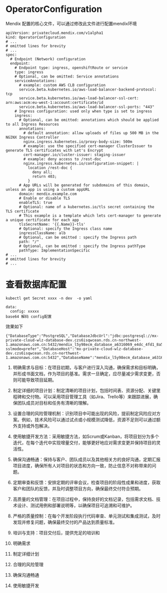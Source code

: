 # OperatorConfiguration
Mendix 配置的核心文件，可以通过修改此文件进行配置mendix环境
```
apiVersion: privatecloud.mendix.com/v1alpha1
kind: OperatorConfiguration
# ...
# omitted lines for brevity
# ...
spec:
  # Endpoint (Network) configuration
  endpoint:
    # Endpoint type: ingress, openshiftRoute or service
    type: ingress
    # Optional, can be omitted: Service annotations
    serviceAnnotations:
      # example: custom AWS CLB configuration
      service.beta.kubernetes.io/aws-load-balancer-backend-protocol: tcp
      service.beta.kubernetes.io/aws-load-balancer-ssl-cert: arn:aws:acm:eu-west-1:account:certificate/id
      service.beta.kubernetes.io/aws-load-balancer-ssl-ports: "443"
    # Ingress configuration: used only when type is set to ingress
    ingress:
      # Optional, can be omitted: annotations which should be applied to all Ingress Resources
      annotations:
        # default annotation: allow uploads of files up 500 MB in the NGINX Ingress Controller
        nginx.ingress.kubernetes.io/proxy-body-size: 500m
        # example: use the specified cert-manager ClusterIssuer to generate TLS certificates with Let's Encrypt
        cert-manager.io/cluster-issuer: staging-issuer
        # example: deny access to /rest-doc
        nginx.ingress.kubernetes.io/configuration-snippet: |
          location /rest-doc {
            deny all;
            return 403;
          }          
      # App URLs will be generated for subdomains of this domain, unless an app is using a custom appURL
      domain: mendix.example.com
      # Enable or disable TLS
      enableTLS: true
      # Optional: name of a kubernetes.io/tls secret containing the TLS certificate
      # This example is a template which lets cert-manager to generate a unique certificate for each app
      tlsSecretName: '{{.Name}}-tls'
      # Optional: specify the Ingress class name
      ingressClassName: alb
      # Optional, can be omitted : specify the Ingress path
      path: "/"
      # Optional, can be omitted : specify the Ingress pathType
      pathType: ImplementationSpecific
# ...
# omitted lines for brevity
# ...
```


# 查看数据库配置
```
kubectl get Secret xxxx -n dev  -o yaml

data: 
  config: xxxxx
base64 解码 config配置
```
效果如下
```
{"DatabaseType":"PostgreSQL","DatabaseJdbcUrl":"jdbc:postgresql://mx-private-cloud-wlz-database-dev.czs6isqwcean.rds.cn-northwest-1.amazonaws.com.cn:5432/mendix_l5y98ecm_database_a6316069_e4dc_4fd1_8a50_441ab523b6f6?sslmode=prefer","DatabaseHost":"mx-private-cloud-wlz-database-dev.czs6isqwcean.rds.cn-northwest-1.amazonaws.com.cn:5432","DatabaseName":"mendix_l5y98ecm_database_a6316069_e4dc_4fd1_8a50_441ab523b6f6","DatabaseUserName":"mendix_l5y98ecm_database_a6316069_e4dc_4fd1_8a50_441ab523b6f6","DatabasePassword":"KVbY331PwvHDbbHrJTU5swdaXihr0shh"}
```

1. 明确需求与目标：在项目初期，与客户进行深入沟通，确保需求和目标明确，并形成书面文档，作为项目的基准。需求一旦确定，应尽量减少需求变更，否则可能导致项目延期。

2. 制定详细的项目计划：制定清晰的项目计划，包括时间表、资源分配、关键里程碑和交付物。可以采用项目管理工具（如Jira、Trello等）来跟踪进展，确保团队成员对目标和任务有清晰的理解。

3. 设置合理的风险管理机制：识别项目中可能出现的风险，提前制定风险应对方案。例如，技术风险可以通过试点或小规模测试降低，资源不足则可以通过额外支持或外包解决。

4. 使用敏捷开发方法：采用敏捷方法，如Scrum或Kanban，将项目划分为多个迭代，在每个迭代中实现增量交付，能够更好地应对需求变更并保持项目的灵活性。

5. 确保沟通畅通：保持与客户、团队成员以及其他相关方的良好沟通，定期汇报项目进度，确保所有人对项目的状态和方向一致，防止信息不对称带来的问题。

6. 定期审查和反馈：安排定期的评审会议，检查项目的阶段性成果和进度，获取客户和团队的反馈，并及时调整项目方向，确保最终交付符合预期。

7. 高质量的文档管理：在项目过程中，保持良好的文档记录，包括需求文档、技术设计、测试用例和部署说明等，以确保项目可追溯和可维护。

8. 严格的质量控制：在每个开发阶段执行代码审查、单元测试和集成测试，及时发现并修复问题，确保最终交付的产品达到质量标准。

9. 培训与支持：项目交付后，提供充足的培训和

1. 明确需求
2. 制定详细计划
3. 合理的风险管理
4. 确保沟通畅通
5. 使用敏捷开发